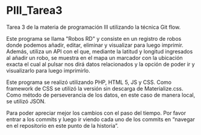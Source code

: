 # PIII_Tarea3
Tarea 3 de la materia de programación III utilizando la técnica Git flow.

Este programa se llama "Robos RD" y consiste en un registro de robos donde podemos añadir, editar, eliminar y visualizar para luego imprimir.
Además, utiliza un API con el que, mediante la latitud y longitud ingresados al añadir un robo, se muestra en el mapa un marcador con la ubicación
exacta el cual al pulsar nos dirá datos relacionados y la opción de poder ir y visualizarlo para luego imprimirlo.

Este programa se realizó utilizando PHP, HTML 5, JS y CSS. 
Como framework de CSS se utilizó la versión sin descarga de Materialize.css.
Como método de perseverancia de los datos, en este caso de manera local, se utilizó JSON.

Para poder apreciar mejor los cambios con el paso del tiempo. Por favor entrar a los commits y luego ir viendo cada uno de los commits en “navegar en el repositorio en este punto de la historia”.
